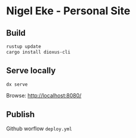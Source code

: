 # Nigel Eke - Personal Site

## Build

```bash
rustup update
cargo install dioxus-cli
```

## Serve locally

```bash
dx serve
```

Browse: [http://localhost:8080/](http://localhost:8080/)

## Publish

Github worflow `deploy.yml`
